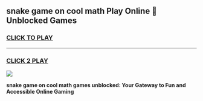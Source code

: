 
## snake game on cool math Play Online 👋 Unblocked Games
<h3>
<a href="https://news.freeplayer.one?title=snake_game_on_cool_math&ref=17CMG">CLICK TO PLAY</a></h3>
<hr>

<h3>
<a href="https://news.freeplayer.one?title=snake_game_on_cool_math&ref=17CMG">CLICK 2 PLAY</a>
  
</h3>

<a href="https://news.freeplayer.one?title=snake_game_on_cool_math&ref=17CMG/"><img src="https://clearcache.store/games.png"></a>


**snake game on cool math games unblocked: Your Gateway to Fun and Accessible Online Gaming**
